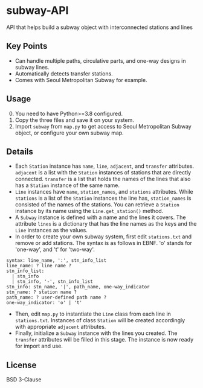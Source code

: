 # subway-API
API that helps build a subway object with interconnected stations and lines

## Key Points
- Can handle multiple paths, circulative parts, and one-way designs in subway lines.
- Automatically detects transfer stations.
- Comes with Seoul Metropolitan Subway for example.

## Usage
0. You need to have Python>=3.8 configured.
1. Copy the three files and save it on your system.
2. Import `subway` from `map.py` to get access to Seoul Metropolitan Subway object, or configure your own subway map.

## Details
- Each `Station` instance has `name`, `line`, `adjacent`, and `transfer` attributes. `adjacent` is a list with the `Station` instances of stations that are directly connected. `transfer` is a list that holds the names of the lines that also has a `Station` instance of the same name.
- `Line` instances have `name`, `station_names`, and `stations` attributes. While `stations` is a list of the `Station` instances the line has, `station_names` is consisted of the names of the stations. You can retrieve a `Station` instance by its name using the `Line.get_station()` method.
- A `Subway` instance is defined with a name and the lines it covers. The attribute `lines` is a dictionary that has the line names as the keys and the `Line` instances as the values.
- In order to create your own subway system, first edit `stations.txt` and remove or add stations. The syntax is as follows in EBNF. 'o' stands for 'one-way', and 't' for 'two-way'.
```EBNF
syntax: line_name, ':', stn_info_list
line_name: ? line name ?
stn_info_list:
  | stn_info
  | stn_info, '-', stn_info_list
stn_info: stn_name, '|', path_name, one-way_indicator
stn_name: ? station name ?
path_name: ? user-defined path name ?
one-way_indicator: 'o' | 't'
```
- Then, edit `map.py` to instantiate the `Line` class from each line in `stations.txt`. Instances of class `Station` will be created accordingly with appropriate `adjacent` attributes.
- Finally, initialize a `Subway` instance with the lines you created. The `transfer` attributes will be filled in this stage. The instance is now ready for import and use.

## License
BSD 3-Clause
